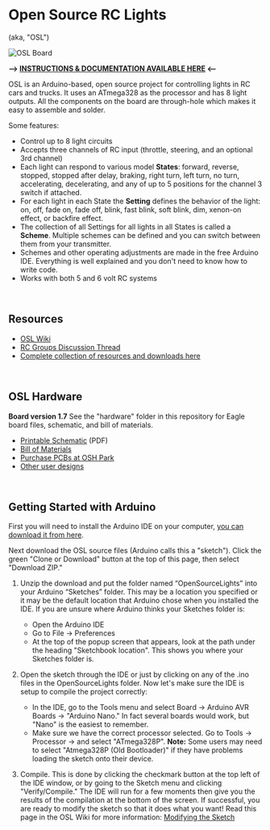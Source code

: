 # Open Source RC Lights
(aka, "OSL")

![OSL Board](http://openpanzer.org/images/osl/OSL_gh.jpg "Assembled OSL Board")

**--> [INSTRUCTIONS & DOCUMENTATION AVAILABLE HERE](http://openpanzer.org/wiki/doku.php?id=wiki:otherprojects:osl) <--**

OSL is an Arduino-based, open source project for controlling lights in RC cars and trucks. It uses an ATmega328 as the processor and has 8 light outputs. All the components on the board are through-hole which makes it easy to assemble and solder. 
 
Some features: 
  * Control up to 8 light circuits
  * Accepts three channels of RC input (throttle, steering, and an optional 3rd channel)
  * Each light can respond to various model **States**: forward, reverse, stopped, stopped after delay, braking, right turn, left turn, no turn, accelerating, decelerating, and any of up to 5 positions for the channel 3 switch if attached. 
  * For each light in each State the **Setting** defines the behavior of the light: on, off, fade on, fade off, blink, fast blink, soft blink, dim, xenon-on effect, or backfire effect.
  * The collection of all Settings for all lights in all States is called a **Scheme**. Multiple schemes can be defined and you can switch between them from your transmitter.
  * Schemes and other operating adjustments are made in the free Arduino IDE. Everything is well explained and you don't need to know how to write code.
  * Works with both 5 and 6 volt RC systems
<br/>

## Resources  
  * [OSL Wiki](http://openpanzer.org/wiki/doku.php?id=wiki:otherprojects:osl)
  * [RC Groups Discussion Thread](http://www.rcgroups.com/forums/showthread.php?t=1539753)
  * [Complete collection of resources and downloads here](http://openpanzer.org/downloads#OSL)
<br/>

## OSL Hardware
**Board version 1.7**
See the "hardware" folder in this repository for Eagle board files, schematic, and bill of materials. 
  * [Printable Schematic](http://www.openpanzer.org/downloads/osl/eagle/OpenSourceLights_v17_Schematic.pdf) (PDF)
  * [Bill of Materials](http://www.openpanzer.org/downloads/osl/bom/OpenSourceLights_BOM.pdf)
  * [Purchase PCBs at OSH Park](https://oshpark.com/shared_projects/kmCzNipk)
  * [Other user designs](http://www.openpanzer.org/forum/index.php?page=osl_other)
<br/>

## Getting Started with Arduino
First you will need to install the Arduino IDE on your computer, [you can download it from here](https://www.arduino.cc/en/software).

Next download the OSL source files (Arduino calls this a "sketch"). Click the green "Clone or Download" button at the top of this page, then select "Download ZIP." 

1. Unzip the download and put the folder named “OpenSourceLights” into your Arduino “Sketches” folder. This may be a location you specified or it may be the default location that Arduino chose when you installed the IDE. If you are unsure where Arduino thinks your Sketches folder is:
   - Open the Arduino IDE
   - Go to File -> Preferences
   - At the top of the popup screen that appears, look at the path under the heading "Sketchbook location". This shows you where your Sketches folder is. 

2. Open the sketch through the IDE or just by clicking on any of the .ino files in the OpenSourceLights folder. Now let's make sure the IDE is setup to compile the project correctly:
   - In the IDE, go to the Tools menu and select Board -> Arduino AVR Boards -> "Arduino Nano." In fact several boards would work, but "Nano" is the easiest to remember.
   - Make sure we have the correct processor selected. Go to Tools -> Processor -> and select "ATmega328P". **Note:** Some users may need to select "Atmega328P (Old Bootloader)" if they have problems loading the sketch onto their device.

3. Compile. This is done by clicking the checkmark button at the top left of the IDE window, or by going to the Sketch menu and clicking "Verify/Compile." The IDE will run for a few moments then give you the results of the compilation at the bottom of the screen. If successful, you are ready to modify the sketch so that it does what you want! Read this page in the OSL Wiki for more information: [Modifying the Sketch](http://openpanzer.org/wiki/doku.php?id=wiki:otherprojects:osl:sketch)
